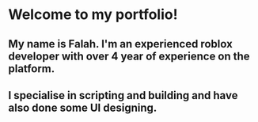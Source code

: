 # Welcome to my portfolio!

## My name is Falah. I'm an experienced roblox developer with over 4 year of experience on the platform.
## I specialise in scripting and building and have also done some UI designing.
